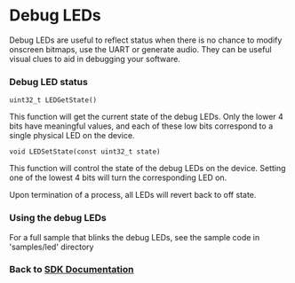 # Debug LEDs

Debug LEDs are useful to reflect status when there is no chance to modify onscreen bitmaps, use the UART or generate audio. They can be useful visual clues to aid in debugging your software.

### Debug LED status
`uint32_t LEDGetState()`

This function will get the current state of the debug LEDs. Only the lower 4 bits have meaningful values, and each of these low bits correspond to a single physical LED on the device.

`void LEDSetState(const uint32_t state)`

This function will control the state of the debug LEDs on the device. Setting one of the lowest 4 bits will turn the corresponding LED on.

Upon termination of a process, all LEDs will revert back to off state.

### Using the debug LEDs

For a full sample that blinks the debug LEDs, see the sample code in 'samples/led' directory

### Back to [SDK Documentation](README.md)